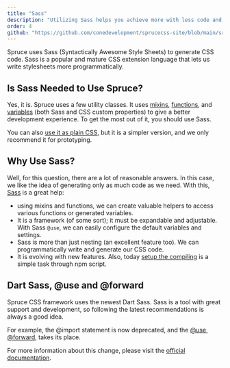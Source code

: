 ```yaml
---
title: "Sass"
description: "Utilizing Sass helps you achieve more with less code and faster with built-in mixins and functions."
order: 4
github: "https://github.com/conedevelopment/sprucecss-site/blob/main/src/docs/getting-started/sass.mdx"
---
```


<p class="lead">Spruce uses Sass (Syntactically Awesome Style Sheets) to generate CSS code. Sass is a popular and mature CSS extension language that lets us write stylesheets more programmatically.</p>

## Is Sass Needed to Use Spruce?

Yes, it is. Spruce uses a few utility classes. It uses [mixins](/docs/sass/mixins), [functions](/docs/sass/functions), and [variables](/docs/sass/variables) (both Sass and CSS custom properties) to give a better development experience. To get the most out of it, you should use Sass.

You can also [use it as plain CSS](/docs/getting-started/installation#install-manually), but it is a simpler version, and we only recommend it for prototyping.

## Why Use Sass?

Well, for this question, there are a lot of reasonable answers. In this case, we like the idea of generating only as much code as we need. With this, [Sass](https://sass-lang.com/) is a great help:
- using mixins and functions, we can create valuable helpers to access various functions or generated variables.
- It is a framework (of some sort); it must be expandable and adjustable. With Sass `@use`, we can easily configure the default variables and settings.
- Sass is more than just nesting (an excellent feature too). We can programmatically write and generate our CSS code.
- It is evolving with new features. Also, today [setup the compiling](https://sprucecss.com/blog/the-simplest-sass-compile-setup) is a simple task through npm script.

## Dart Sass, @use and @forward

Spruce CSS framework uses the newest Dart Sass. Sass is a tool with great support and development, so following the latest recommendations is always a good idea.

For example, the @import statement is now deprecated, and the [@use](https://sass-lang.com/documentation/at-rules/use), [@forward](https://sass-lang.com/documentation/at-rules/forward), takes its place.

For more information about this change, please visit the [official documentation](https://sass-lang.com/).

